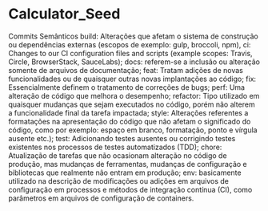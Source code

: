 # Calculator_Seed
Commits Semânticos
build: Alterações que afetam o sistema de construção ou dependências externas (escopos de exemplo: gulp, broccoli, npm),
ci: Changes to our CI configuration files and scripts (example scopes: Travis, Circle, BrowserStack, SauceLabs);
docs: referem-se a inclusão ou alteração somente de arquivos de documentação;
feat: Tratam adições de novas funcionalidades ou de quaisquer outras novas implantações ao código;
fix: Essencialmente definem o tratamento de correções de bugs;
perf: Uma alteração de código que melhora o desempenho;
refactor: Tipo utilizado em quaisquer mudanças que sejam executados no código, porém não alterem a funcionalidade final da tarefa impactada;
style: Alterações referentes a formatações na apresentação do código que não afetam o significado do código, como por exemplo: espaço em branco, formatação, ponto e vírgula ausente etc.);
test: Adicionando testes ausentes ou corrigindo testes existentes nos processos de testes automatizados (TDD);
chore: Atualização de tarefas que não ocasionam alteração no código de produção, mas mudanças de ferramentas, mudanças de configuração e bibliotecas que realmente não entram em produção;
env: basicamente utilizado na descrição de modificações ou adições em arquivos de configuração em processos e métodos de integração contínua (CI), como parâmetros em arquivos de configuração de containers.
